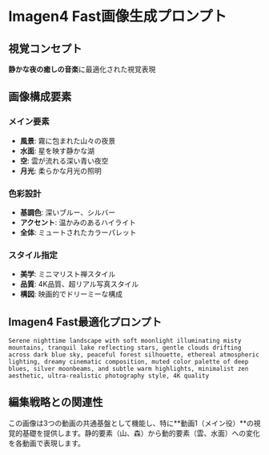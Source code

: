 # Imagen4 Fast画像生成プロンプト

## 視覚コンセプト
**静かな夜の癒しの音楽**に最適化された視覚表現

## 画像構成要素

### メイン要素
- **風景**: 霧に包まれた山々の夜景
- **水面**: 星を映す静かな湖
- **空**: 雲が流れる深い青い夜空
- **月光**: 柔らかな月光の照明

### 色彩設計
- **基調色**: 深いブルー、シルバー
- **アクセント**: 温かみのあるハイライト
- **全体**: ミュートされたカラーパレット

### スタイル指定
- **美学**: ミニマリスト禅スタイル
- **品質**: 4K品質、超リアル写真スタイル
- **構図**: 映画的でドリーミーな構成

## Imagen4 Fast最適化プロンプト
```
Serene nighttime landscape with soft moonlight illuminating misty mountains, tranquil lake reflecting stars, gentle clouds drifting across dark blue sky, peaceful forest silhouette, ethereal atmospheric lighting, dreamy cinematic composition, muted color palette of deep blues, silver moonbeams, and subtle warm highlights, minimalist zen aesthetic, ultra-realistic photography style, 4K quality
```

## 編集戦略との関連性
この画像は3つの動画の共通基盤として機能し、特に**動画1（メイン役）**の視覚的基礎を提供します。静的要素（山、森）から動的要素（雲、水面）への変化を各動画で表現します。